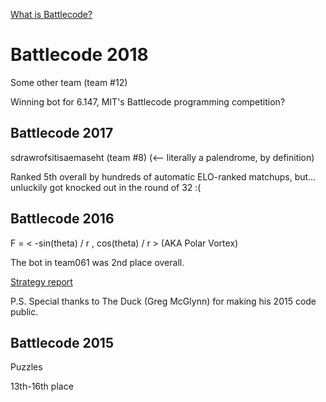 
[What is Battlecode?](http://www.battlecode.org/)

# Battlecode 2018

Some other team (team #12)

Winning bot for 6.147, MIT's Battlecode programming competition?

## Battlecode 2017

sdrawrofsitisaemaseht (team #8) (<-- literally a palendrome, by definition)

Ranked 5th overall by hundreds of automatic ELO-ranked matchups, but... unluckily got knocked out in the round of 32 :(

## Battlecode 2016

F = < -sin(theta) / r , cos(theta) / r > (AKA Polar Vortex)

The bot in team061 was 2nd place overall.

[Strategy report](https://docs.google.com/document/d/132tMZHL0MaxyW_pqoHgDzkqlObx7lupAHxuFqhkuUyc/edit?usp=sharing)

P.S. Special thanks to The Duck (Greg McGlynn) for making his 2015 code public.


## Battlecode 2015

Puzzles

13th-16th place
